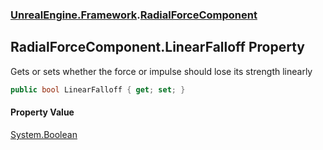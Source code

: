 ### [UnrealEngine.Framework](UnrealEngine_Framework.md 'UnrealEngine.Framework').[RadialForceComponent](RadialForceComponent.md 'UnrealEngine.Framework.RadialForceComponent')
## RadialForceComponent.LinearFalloff Property
Gets or sets whether the force or impulse should lose its strength linearly  
```csharp
public bool LinearFalloff { get; set; }
```
#### Property Value
[System.Boolean](https://docs.microsoft.com/en-us/dotnet/api/System.Boolean 'System.Boolean')
